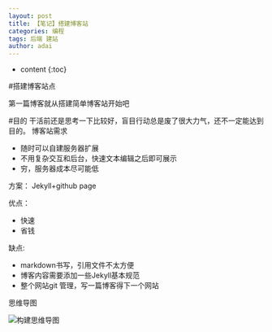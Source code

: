 ```yaml
---
layout: post
title: 【笔记】搭建博客站
categories: 编程
tags: 后端 建站
author: adai
---
```


* content
{:toc}



#搭建博客站点

第一篇博客就从搭建简单博客站开始吧

#目的
干活前还是思考一下比较好，盲目行动总是废了很大力气，还不一定能达到目的。
博客站需求
- 随时可以自建服务器扩展
- 不用复杂交互和后台，快速文本编辑之后即可展示
- 穷，服务器成本尽可能低

方案：
Jekyll+github page

优点：
- 快速
- 省钱

缺点:
- markdown书写，引用文件不太方便
- 博客内容需要添加一些Jekyll基本规范
- 整个网站git 管理，写一篇博客得下一个网站

思维导图

![构建思维导图]({{site.url}}/assets/简单博客站搭建.svg)
